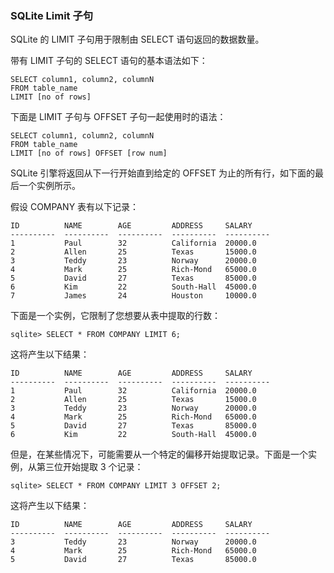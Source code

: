 ### SQLite Limit 子句

SQLite 的 LIMIT 子句用于限制由 SELECT 语句返回的数据数量。

带有 LIMIT 子句的 SELECT 语句的基本语法如下：

```
SELECT column1, column2, columnN 
FROM table_name
LIMIT [no of rows]
```

下面是 LIMIT 子句与 OFFSET 子句一起使用时的语法：

```
SELECT column1, column2, columnN 
FROM table_name
LIMIT [no of rows] OFFSET [row num]
```

SQLite 引擎将返回从下一行开始直到给定的 OFFSET 为止的所有行，如下面的最后一个实例所示。

假设 COMPANY 表有以下记录：

```
ID          NAME        AGE         ADDRESS     SALARY
----------  ----------  ----------  ----------  ----------
1           Paul        32          California  20000.0
2           Allen       25          Texas       15000.0
3           Teddy       23          Norway      20000.0
4           Mark        25          Rich-Mond   65000.0
5           David       27          Texas       85000.0
6           Kim         22          South-Hall  45000.0
7           James       24          Houston     10000.0
```

下面是一个实例，它限制了您想要从表中提取的行数：

```
sqlite> SELECT * FROM COMPANY LIMIT 6;
```

这将产生以下结果：

```
ID          NAME        AGE         ADDRESS     SALARY
----------  ----------  ----------  ----------  ----------
1           Paul        32          California  20000.0
2           Allen       25          Texas       15000.0
3           Teddy       23          Norway      20000.0
4           Mark        25          Rich-Mond   65000.0
5           David       27          Texas       85000.0
6           Kim         22          South-Hall  45000.0
```

但是，在某些情况下，可能需要从一个特定的偏移开始提取记录。下面是一个实例，从第三位开始提取 3 个记录：

```
sqlite> SELECT * FROM COMPANY LIMIT 3 OFFSET 2;
```

这将产生以下结果：

```
ID          NAME        AGE         ADDRESS     SALARY
----------  ----------  ----------  ----------  ----------
3           Teddy       23          Norway      20000.0
4           Mark        25          Rich-Mond   65000.0
5           David       27          Texas       85000.0
```
